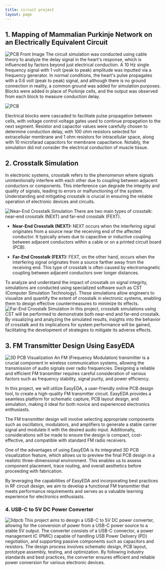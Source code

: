```yaml
---
title: circuit project
layout: page
---
```


## 1. Mapping of Mammalian Purkinje Network on an Electrically Equivalent Circuit
![PCB Front Image](https://github.com/Khandoker09/Circuit_profile_khandoker/blob/main/project/purkinji%20circuit/schematic.PNG/)
The circuit simulation was conducted using cable theory to analyze the delay signal in the heart's response, which is influenced by factors beyond just electrical conduction. A 10 Hz single frequency signal with 1 volt (peak to peak) amplitude was inputted via a frequency generator. In normal conditions, the heart's pulse propagates with a 0.6 volt (peak to peak) signal, and although there is no ground connection in reality, a common ground was added for simulation purposes. Blocks were added in place of Purkinje cells, and the output was observed from each block to measure conduction delay.

![PCB](https://github.com/Khandoker09/Circuit_profile_khandoker/blob/main/project/purkinji%20circuit/3d%20pb.PNG)

Electrical blocks were cascaded to facilitate pulse propagation between cells, with voltage control voltage gates used to continue propagation to the next segment. Resistor and capacitor values were carefully chosen to determine conduction delay, with 100 ohm resistors selected for extracellular membrane and 1 ohm resistors for intracellular space, along with 10 microfarad capacitors for membrane capacitance. Notably, the simulation did not consider the electrical conduction of muscle tissue.



## 2. Crosstalk Simulation

In electronic systems, crosstalk refers to the phenomenon where signals unintentionally interfere with each other due to coupling between adjacent conductors or components. This interference can degrade the integrity and quality of signals, leading to errors or malfunctioning of the system. Understanding and mitigating crosstalk is crucial in ensuring the reliable operation of electronic devices and circuits.

![Near-End Crosstalk Simulation](https://github.com/Khandoker09/Circuit_profile_khandoker/blob/main/project/cstcrosstalk/ck.PNG)
There are two main types of crosstalk: near-end crosstalk (NEXT) and far-end crosstalk (FEXT). 

- **Near-End Crosstalk (NEXT):** NEXT occurs when the interfering signal originates from a source near the receiving end of the affected conductor. It typically arises due to capacitive or inductive coupling between adjacent conductors within a cable or on a printed circuit board (PCB).

- **Far-End Crosstalk (FEXT):** FEXT, on the other hand, occurs when the interfering signal originates from a source farther away from the receiving end. This type of crosstalk is often caused by electromagnetic coupling between adjacent conductors over longer distances.

To analyze and understand the impact of crosstalk on signal integrity, simulations are conducted using specialized software such as CST (Computer Simulation Technology). These simulations allow engineers to visualize and quantify the extent of crosstalk in electronic systems, enabling them to design effective countermeasures to minimize its effects.
![Far-End Crosstalk Simulation](https://github.com/Khandoker09/Circuit_profile_khandoker/blob/main/project/cstcrosstalk/cksim.PNG)
In this project, crosstalk simulations using CST will be performed to demonstrate both near-end and far-end crosstalk. By visualizing and analyzing the simulated results, insights into the behavior of crosstalk and its implications for system performance will be gained, facilitating the development of strategies to mitigate its adverse effects.

## 3. FM Transmitter Design Using EasyEDA

![3D PCB Visualization](https://github.com/Khandoker09/Circuit_profile_khandoker/blob/main/project/fm%20tranmmitter/3dfmtransmit.PNG)
An FM (Frequency Modulation) transmitter is a crucial component in wireless communication systems, allowing the transmission of audio signals over radio frequencies. Designing a reliable and efficient FM transmitter requires careful consideration of various factors such as frequency stability, signal purity, and power efficiency.

In this project, we will utilize EasyEDA, a user-friendly online PCB design tool, to create a high-quality FM transmitter circuit. EasyEDA provides a seamless platform for schematic capture, PCB layout design, and simulation, making it ideal for both novice and experienced electronics enthusiasts.

The FM transmitter design will involve selecting appropriate components such as oscillators, modulators, and amplifiers to generate a stable carrier signal and modulate it with the desired audio input. Additionally, considerations will be made to ensure the design is compact, cost-effective, and compatible with standard FM radio receivers.

One of the advantages of using EasyEDA is its integrated 3D PCB visualization feature, which allows us to preview the final PCB design in a realistic three-dimensional environment. This enables us to assess component placement, trace routing, and overall aesthetics before proceeding with fabrication.

By leveraging the capabilities of EasyEDA and incorporating best practices in RF circuit design, we aim to develop a functional FM transmitter that meets performance requirements and serves as a valuable learning experience for electronics enthusiasts.

### 4. USB-C to 5V DC Power Converter
![3dpcb](https://github.com/Khandoker09/Circuit_profile_khandoker/blob/main/project/usbc%20to%205%20volt/3d_usbc_5v.PNG)
This project aims to design a USB-C to 5V DC power converter, allowing for the conversion of power from a USB-C power source to a stable 5V output. The converter consists of a USB-C connector, a power management IC (PMIC) capable of handling USB Power Delivery (PD) negotiation, and supporting passive components such as capacitors and resistors. The design process involves schematic design, PCB layout, prototype assembly, testing, and optimization. By following industry standards and best practices, the converter ensures efficient and reliable power conversion for various electronic devices.


